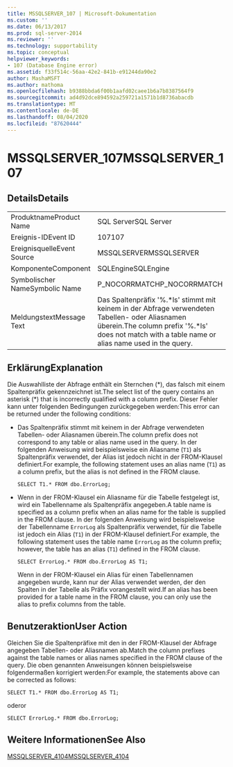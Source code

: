 ```yaml
---
title: MSSQLSERVER_107 | Microsoft-Dokumentation
ms.custom: ''
ms.date: 06/13/2017
ms.prod: sql-server-2014
ms.reviewer: ''
ms.technology: supportability
ms.topic: conceptual
helpviewer_keywords:
- 107 (Database Engine error)
ms.assetid: f33f514c-56aa-42e2-841b-e91244da90e2
author: MashaMSFT
ms.author: mathoma
ms.openlocfilehash: b9388bbda6f00b1aafd02caee1b6a7b8387564f9
ms.sourcegitcommit: ad4d92dce894592a259721a1571b1d8736abacdb
ms.translationtype: MT
ms.contentlocale: de-DE
ms.lasthandoff: 08/04/2020
ms.locfileid: "87620444"
---
```

# <a name="mssqlserver_107"></a><span data-ttu-id="f6bb0-102">MSSQLSERVER_107</span><span class="sxs-lookup"><span data-stu-id="f6bb0-102">MSSQLSERVER_107</span></span>
    
## <a name="details"></a><span data-ttu-id="f6bb0-103">Details</span><span class="sxs-lookup"><span data-stu-id="f6bb0-103">Details</span></span>  
  
|||  
|-|-|  
|<span data-ttu-id="f6bb0-104">Produktname</span><span class="sxs-lookup"><span data-stu-id="f6bb0-104">Product Name</span></span>|<span data-ttu-id="f6bb0-105">SQL Server</span><span class="sxs-lookup"><span data-stu-id="f6bb0-105">SQL Server</span></span>|  
|<span data-ttu-id="f6bb0-106">Ereignis-ID</span><span class="sxs-lookup"><span data-stu-id="f6bb0-106">Event ID</span></span>|<span data-ttu-id="f6bb0-107">107</span><span class="sxs-lookup"><span data-stu-id="f6bb0-107">107</span></span>|  
|<span data-ttu-id="f6bb0-108">Ereignisquelle</span><span class="sxs-lookup"><span data-stu-id="f6bb0-108">Event Source</span></span>|<span data-ttu-id="f6bb0-109">MSSQLSERVER</span><span class="sxs-lookup"><span data-stu-id="f6bb0-109">MSSQLSERVER</span></span>|  
|<span data-ttu-id="f6bb0-110">Komponente</span><span class="sxs-lookup"><span data-stu-id="f6bb0-110">Component</span></span>|<span data-ttu-id="f6bb0-111">SQLEngine</span><span class="sxs-lookup"><span data-stu-id="f6bb0-111">SQLEngine</span></span>|  
|<span data-ttu-id="f6bb0-112">Symbolischer Name</span><span class="sxs-lookup"><span data-stu-id="f6bb0-112">Symbolic Name</span></span>|<span data-ttu-id="f6bb0-113">P_NOCORRMATCH</span><span class="sxs-lookup"><span data-stu-id="f6bb0-113">P_NOCORRMATCH</span></span>|  
|<span data-ttu-id="f6bb0-114">Meldungstext</span><span class="sxs-lookup"><span data-stu-id="f6bb0-114">Message Text</span></span>|<span data-ttu-id="f6bb0-115">Das Spaltenpräfix '%.\*ls' stimmt mit keinem in der Abfrage verwendeten Tabellen- oder Aliasnamen überein.</span><span class="sxs-lookup"><span data-stu-id="f6bb0-115">The column prefix '%.\*ls' does not match with a table name or alias name used in the query.</span></span>|  
  
## <a name="explanation"></a><span data-ttu-id="f6bb0-116">Erklärung</span><span class="sxs-lookup"><span data-stu-id="f6bb0-116">Explanation</span></span>  
 <span data-ttu-id="f6bb0-117">Die Auswahlliste der Abfrage enthält ein Sternchen (\*), das falsch mit einem Spaltenpräfix gekennzeichnet ist.</span><span class="sxs-lookup"><span data-stu-id="f6bb0-117">The select list of the query contains an asterisk (\*) that is incorrectly qualified with a column prefix.</span></span> <span data-ttu-id="f6bb0-118">Dieser Fehler kann unter folgenden Bedingungen zurückgegeben werden:</span><span class="sxs-lookup"><span data-stu-id="f6bb0-118">This error can be returned under the following conditions:</span></span>  
  
-   <span data-ttu-id="f6bb0-119">Das Spaltenpräfix stimmt mit keinem in der Abfrage verwendeten Tabellen- oder Aliasnamen überein.</span><span class="sxs-lookup"><span data-stu-id="f6bb0-119">The column prefix does not correspond to any table or alias name used in the query.</span></span> <span data-ttu-id="f6bb0-120">In der folgenden Anweisung wird beispielsweise ein Aliasname (`T1`) als Spaltenpräfix verwendet, der Alias ist jedoch nicht in der FROM-Klausel definiert.</span><span class="sxs-lookup"><span data-stu-id="f6bb0-120">For example, the following statement uses an alias name (`T1`) as a column prefix, but the alias is not defined in the FROM clause.</span></span>  
  
    ```  
    SELECT T1.* FROM dbo.ErrorLog;  
    ```  
  
-   <span data-ttu-id="f6bb0-121">Wenn in der FROM-Klausel ein Aliasname für die Tabelle festgelegt ist, wird ein Tabellenname als Spaltenpräfix angegeben.</span><span class="sxs-lookup"><span data-stu-id="f6bb0-121">A table name is specified as a column prefix when an alias name for the table is supplied in the FROM clause.</span></span> <span data-ttu-id="f6bb0-122">In der folgenden Anweisung wird beispielsweise der Tabellenname `ErrorLog` als Spaltenpräfix verwendet, für die Tabelle ist jedoch ein Alias (`T1`) in der FROM-Klausel definiert.</span><span class="sxs-lookup"><span data-stu-id="f6bb0-122">For example, the following statement uses the table name `ErrorLog` as the column prefix; however, the table has an alias (`T1`) defined in the FROM clause.</span></span>  
  
    ```  
    SELECT ErrorLog.* FROM dbo.ErrorLog AS T1;  
    ```  
  
     <span data-ttu-id="f6bb0-123">Wenn in der FROM-Klausel ein Alias für einen Tabellennamen angegeben wurde, kann nur der Alias verwendet werden, der den Spalten in der Tabelle als Präfix vorangestellt wird.</span><span class="sxs-lookup"><span data-stu-id="f6bb0-123">If an alias has been provided for a table name in the FROM clause, you can only use the alias to prefix columns from the table.</span></span>  
  
## <a name="user-action"></a><span data-ttu-id="f6bb0-124">Benutzeraktion</span><span class="sxs-lookup"><span data-stu-id="f6bb0-124">User Action</span></span>  
 <span data-ttu-id="f6bb0-125">Gleichen Sie die Spaltenpräfixe mit den in der FROM-Klausel der Abfrage angegeben Tabellen- oder Aliasnamen ab.</span><span class="sxs-lookup"><span data-stu-id="f6bb0-125">Match the column prefixes against the table names or alias names specified in the FROM clause of the query.</span></span> <span data-ttu-id="f6bb0-126">Die oben genannten Anweisungen können beispielsweise folgendermaßen korrigiert werden:</span><span class="sxs-lookup"><span data-stu-id="f6bb0-126">For example, the statements above can be corrected as follows:</span></span>  
  
```  
SELECT T1.* FROM dbo.ErrorLog AS T1;  
```  
  
 <span data-ttu-id="f6bb0-127">oder</span><span class="sxs-lookup"><span data-stu-id="f6bb0-127">or</span></span>  
  
```  
SELECT ErrorLog.* FROM dbo.ErrorLog;  
```  
  
## <a name="see-also"></a><span data-ttu-id="f6bb0-128">Weitere Informationen</span><span class="sxs-lookup"><span data-stu-id="f6bb0-128">See Also</span></span>  
 [<span data-ttu-id="f6bb0-129">MSSQLSERVER_4104</span><span class="sxs-lookup"><span data-stu-id="f6bb0-129">MSSQLSERVER_4104</span></span>](mssqlserver-4104-database-engine-error.md)  
  
  
